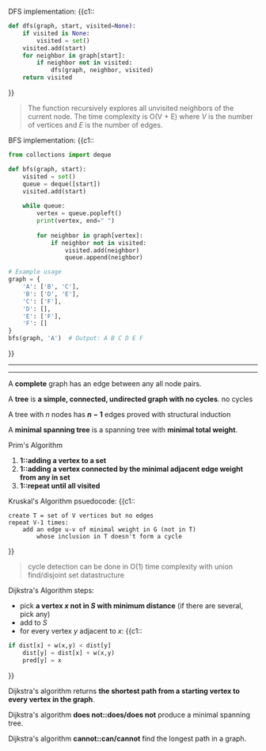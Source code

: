 DFS implementation:
{{c1::
```python
def dfs(graph, start, visited=None):
    if visited is None:
        visited = set()
    visited.add(start)
    for neighbor in graph[start]:
        if neighbor not in visited:
            dfs(graph, neighbor, visited)
    return visited
```
}}
>The function recursively explores all unvisited neighbors of the current node.
>The time complexity is O(V + E) where $V$ is the number of vertices and $E$ is the number of edges.

BFS implementation:
{{c1::
```python
from collections import deque

def bfs(graph, start):
    visited = set()
    queue = deque([start])
    visited.add(start)
    
    while queue:
        vertex = queue.popleft()
        print(vertex, end=" ")
        
        for neighbor in graph[vertex]:
            if neighbor not in visited:
                visited.add(neighbor)
                queue.append(neighbor)

# Example usage
graph = {
    'A': ['B', 'C'],
    'B': ['D', 'E'],
    'C': ['F'],
    'D': [],
    'E': ['F'],
    'F': []
}
bfs(graph, 'A')  # Output: A B C D E F
```
}}

***

***

A **complete** graph has an edge between any all node pairs.

 A **tree** is **a simple, connected, undirected graph with no cycles**.
	no cycles

A tree with $n$ nodes has **$n-1$** edges 
	proved with structural induction

A **minimal spanning tree** is a spanning tree with **minimal total weight**.

Prim's Algorithm
1. **1::adding a vertex to a set**
2. **1::adding a vertex connected by the minimal adjacent edge weight from any in set**
3. **1::repeat until all visited**

Kruskal's Algorithm psuedocode: 
{{c1::
```
create T = set of V vertices but no edges
repeat V-1 times:
	add an edge u-v of minimal weight in G (not in T)
		whose inclusion in T doesn't form a cycle
```
}}
> cycle detection can be done in O(1) time complexity with union find/disjoint set datastructure

Dijkstra's Algorithm steps:
- pick **a vertex $x$ not in $S$ with minimum distance** (if there are several, pick any)
- add to $S$
- for every vertex $y$ adjacent to $x$:
{{c1::
```python
if dist[x] + w(x,y) < dist[y] 
	dist[y] = dist[x] + w(x,y)
	pred[y] = x
```
}}

Dijkstra's algorithm returns **the shortest path from a starting vertex to every vertex in the graph**. 

Dijkstra's algorithm **does not::does/does not** produce a minimal spanning tree.

Dijkstra's algorithm **cannot::can/cannot** find the longest path in a graph.